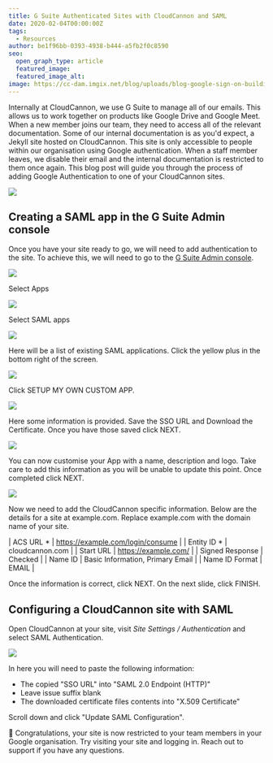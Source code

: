 ```yaml
---
title: G Suite Authenticated Sites with CloudCannon and SAML
date: 2020-02-04T00:00:00Z
tags:
  - Resources
author: be1f96bb-0393-4938-b444-a5fb2f0c8590
seo:
  open_graph_type: article
  featured_image:
  featured_image_alt:
image: https://cc-dam.imgix.net/blog/uploads/blog-google-sign-on-building.jpg
---
```


Internally at CloudCannon, we use G Suite to manage all of our emails. This allows us to work together on products like Google Drive and Google Meet. When a new member joins our team, they need to access all of the relevant documentation. Some of our internal documentation is as you'd expect, a Jekyll site hosted on CloudCannon. This site is only accessible to people within our organisation using Google authentication. When a staff member leaves, we disable their email and the internal documentation is restricted to them once again. This blog post will guide you through the process of adding Google Authentication to one of your  CloudCannon sites.

![](https://cc-dam.imgix.net/blog/assets/blog/gsuite-authenticated-sites-with-cloudcannon-and-saml/screen-shot-2020-01-30-at-20-21-55.png)

## Creating a SAML app in the G Suite Admin console

Once you have your site ready to go, we will need to add authentication to the site. To achieve this, we will need to go to the [G Suite Admin console](https://admin.google.com/ac/home).

![](https://cc-dam.imgix.net/blog/assets/blog/gsuite-authenticated-sites-with-cloudcannon-and-saml/screen-shot-2020-01-30-at-20-48-27.png)

Select Apps

![](https://cc-dam.imgix.net/blog/assets/blog/gsuite-authenticated-sites-with-cloudcannon-and-saml/screen-shot-2020-01-30-at-20-48-46.png)

Select SAML apps

![](https://cc-dam.imgix.net/blog/assets/blog/gsuite-authenticated-sites-with-cloudcannon-and-saml/screen-shot-2020-01-30-at-20-48-57.png)

Here will be a list of existing SAML applications. Click the yellow plus in the bottom right of the screen.

![](https://cc-dam.imgix.net/blog/assets/blog/gsuite-authenticated-sites-with-cloudcannon-and-saml/screen-shot-2020-01-30-at-20-49-26.png)

Click SETUP MY OWN CUSTOM APP.

![](https://cc-dam.imgix.net/blog/assets/blog/gsuite-authenticated-sites-with-cloudcannon-and-saml/screen-shot-2020-01-30-at-20-49-37.png)

Here some information is provided. Save the SSO URL and Download the Certificate. Once you have those saved click NEXT.

![](https://cc-dam.imgix.net/blog/assets/blog/gsuite-authenticated-sites-with-cloudcannon-and-saml/screen-shot-2020-01-30-at-20-50-05.png)

You can now customise your App with a name, description and logo. Take care to add this information as you will be unable to update this point. Once completed click NEXT.

![](https://cc-dam.imgix.net/blog/assets/blog/gsuite-authenticated-sites-with-cloudcannon-and-saml/screen-shot-2020-01-30-at-20-55-02.png)

Now we need to add the CloudCannon specific information. Below are the details for a site at example.com. Replace example.com with the domain name of your site.

| ACS URL \* | https://example.com/login/consume |
| Entity ID \* | cloudcannon.com |
| Start URL | https://example.com/ |
| Signed Response | Checked |
| Name ID | Basic Information, Primary Email |
| Name ID Format | EMAIL |

Once the information is correct, click NEXT. On the next slide, click FINISH.

## Configuring a CloudCannon site with SAML

Open CloudCannon at your site, visit *Site Settings / Authentication* and select SAML Authentication.

![](https://cc-dam.imgix.net/blog/assets/blog/gsuite-authenticated-sites-with-cloudcannon-and-saml/screen-shot-2020-01-30-at-20-46-19.png)

In here you will need to paste the following information:

* The copied "SSO URL" into "SAML 2.0 Endpoint (HTTP)"
* Leave issue suffix blank
* The downloaded certificate files contents into "X.509 Certificate"

Scroll down and click "Update SAML Configuration".

🎉 Congratulations, your site is now restricted to your team members in your Google organisation. Try visiting your site and logging in. Reach out to support if you have any questions.